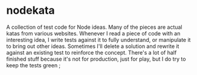 # nodekata
A collection of test code for Node ideas.  Many of the pieces are actual katas
from various websites.  Whenever I read a piece of code with an interesting idea,
I write tests against it to fully understand, or manipulate it to bring out other ideas.
Sometimes I'll delete a solution and rewrite it against an existing test to reinforce the
concept.  There's a lot of half finished stuff because it's not for production, just for play,
but I do try to keep the tests green ;
